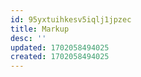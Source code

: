 ```yaml
---
id: 95yxtuihkesv5iqlj1jpzec
title: Markup
desc: ''
updated: 1702058494025
created: 1702058494025
---
```

